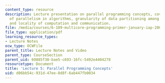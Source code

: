 ```yaml
---
content_type: resource
description: Lecture presentation on parallel programming concepts, coverage or extent
  of parallelism in algorithms, granularity of data partitioning among processors,
  and locality of computation and communication.
file: /media/courses/6-189-multicore-programming-primer-january-iap-2007/d06bb54c931d47ee8d8f6ab447fb0034_lec5parallelism.pdf
file_type: application/pdf
learning_resource_types:
- Lecture Notes
ocw_type: OCWFile
parent_title: Lecture Notes and Video
parent_type: CourseSection
parent_uid: 69885f30-bae5-c693-16fc-5492e4404278
resourcetype: Document
title: 'Lecture 5: Parallel Programming Concepts'
uid: d06bb54c-931d-47ee-8d8f-6ab447fb0034
---
```

